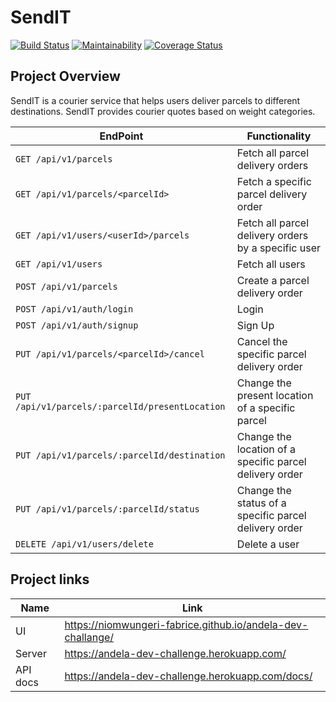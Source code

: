 # SendIT 

[![Build Status](https://travis-ci.org/niomwungeri-fabrice/andela-dev-challange.svg?branch=develop)](https://travis-ci.org/niomwungeri-fabrice/andela-dev-challange) [![Maintainability](https://api.codeclimate.com/v1/badges/ca5d6803d2613e3f1ec8/maintainability)](https://codeclimate.com/github/niomwungeri-fabrice/andela-dev-challange/maintainability) [![Coverage Status](https://coveralls.io/repos/github/niomwungeri-fabrice/andela-dev-challange/badge.svg?branch=develop)](https://coveralls.io/github/niomwungeri-fabrice/andela-dev-challange?branch=develop)

## Project Overview

SendIT is a courier service that helps users deliver parcels to different destinations. SendIT
provides courier quotes based on weight categories. 

| EndPoint | Functionality |
| --- | --- |
| `GET /api/v1/parcels` | Fetch all parcel delivery orders |
| `GET /api/v1/parcels/<parcelId>` | Fetch a specific parcel delivery order |
| `GET /api/v1/users/<userId>/parcels` | Fetch all parcel delivery orders by a specific user |
| `GET /api/v1/users` | Fetch all users |
| `POST /api/v1/parcels` | Create a parcel delivery order |
| `POST /api/v1/auth/login` | Login |
| `POST /api/v1/auth/signup` | Sign Up |
| `PUT /api/v1/parcels/<parcelId>/cancel` | Cancel the specific parcel delivery order |
| `PUT /api/v1/parcels/:parcelId/presentLocation` | Change the present location of a specific parcel |
| `PUT /api/v1/parcels/:parcelId/destination` | Change the location of a specific parcel delivery order 
| `PUT /api/v1/parcels/:parcelId/status` | Change the status of a specific parcel delivery order |
| `DELETE /api/v1/users/delete` | Delete a user |

## Project links
| Name | Link |
| --- | --- |
|UI | https://niomwungeri-fabrice.github.io/andela-dev-challange/ |
|Server | https://andela-dev-challenge.herokuapp.com/ |
|API docs | https://andela-dev-challenge.herokuapp.com/docs/ |
